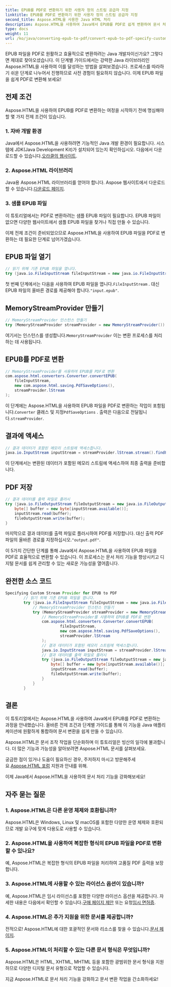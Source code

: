```yaml
---
title: EPUB를 PDF로 변환하기 위한 사용자 정의 스트림 공급자 지정
linktitle: EPUB를 PDF로 변환하기 위한 사용자 정의 스트림 공급자 지정
second_title: Aspose.HTML을 사용한 Java HTML 처리
description: Aspose.HTML을 사용하여 Java에서 EPUB를 PDF로 쉽게 변환하여 문서 처리 기능을 향상시키는 방법을 알아보세요.
type: docs
weight: 11
url: /ko/java/converting-epub-to-pdf/convert-epub-to-pdf-specify-custom-stream-provider/
---
```


EPUB 파일을 PDF로 원활하고 효율적으로 변환하려는 Java 개발자이신가요? 그렇다면 제대로 찾아오셨습니다. 이 단계별 가이드에서는 강력한 Java 라이브러리인 Aspose.HTML을 사용하여 이를 달성하는 방법을 살펴보겠습니다. 프로세스를 따라하기 쉬운 단계로 나누어서 진행하므로 사전 경험이 필요하지 않습니다. 이제 EPUB 파일을 쉽게 PDF로 변환해 보세요!

## 전제 조건

Aspose.HTML을 사용하여 EPUB를 PDF로 변환하는 여정을 시작하기 전에 명심해야 할 몇 가지 전제 조건이 있습니다.

### 1. 자바 개발 환경

 Java에서 Aspose.HTML을 사용하려면 기능적인 Java 개발 환경이 필요합니다. 시스템에 JDK(Java Development Kit)가 설치되어 있는지 확인하십시오. 다음에서 다운로드할 수 있습니다.[오라클의 웹사이트](https://www.oracle.com/java/technologies/javase-downloads.html).

### 2. Aspose.HTML 라이브러리

 Java용 Aspose.HTML 라이브러리를 얻어야 합니다. Aspose 웹사이트에서 다운로드할 수 있습니다.[다운로드 페이지](https://releases.aspose.com/html/java/).

### 3. 샘플 EPUB 파일

이 튜토리얼에서는 PDF로 변환하려는 샘플 EPUB 파일이 필요합니다. EPUB 파일이 없으면 다양한 웹사이트에서 샘플 EPUB 파일을 찾거나 직접 만들 수 있습니다.

이제 전제 조건이 준비되었으므로 Aspose.HTML을 사용하여 EPUB 파일을 PDF로 변환하는 데 필요한 단계로 넘어가겠습니다.

## EPUB 파일 열기

```java
// 읽기 위해 기존 EPUB 파일을 엽니다.
try (java.io.FileInputStream fileInputStream = new java.io.FileInputStream(Resources.input("input.epub"))) {
```

 첫 번째 단계에서는 다음을 사용하여 EPUB 파일을 엽니다.`FileInputStream` . 대신 EPUB 파일의 올바른 경로를 제공해야 합니다.`"input.epub"`.

## MemoryStreamProvider 만들기

```java
// MemoryStreamProvider 인스턴스 만들기
try (MemoryStreamProvider streamProvider = new MemoryStreamProvider()) {
```

 여기서는 인스턴스를 생성합니다.`MemoryStreamProvider` 이는 변환 프로세스를 처리하는 데 사용됩니다.

## EPUB를 PDF로 변환

```java
// MemoryStreamProvider를 사용하여 EPUB를 PDF로 변환
com.aspose.html.converters.Converter.convertEPUB(
    fileInputStream,
    new com.aspose.html.saving.PdfSaveOptions(),
    streamProvider.lStream
);
```

 이 단계에는 Aspose.HTML을 사용하여 EPUB 파일을 PDF로 변환하는 작업이 포함됩니다.`Converter` 클래스 및 지정`PdfSaveOptions` . 출력은 다음으로 전달됩니다.`streamProvider`.

## 결과에 액세스

```java
// 결과 데이터가 포함된 메모리 스트림에 액세스합니다.
java.io.InputStream inputStream = streamProvider.lStream.stream().findFirst().get();
```

이 단계에서는 변환된 데이터가 포함된 메모리 스트림에 액세스하여 최종 출력을 준비합니다.

## PDF 저장

```java
// 결과 데이터를 출력 파일로 플러시
try (java.io.FileOutputStream fileOutputStream = new java.io.FileOutputStream(Resources.output("output.pdf"))) {
    byte[] buffer = new byte[inputStream.available()];
    inputStream.read(buffer);
    fileOutputStream.write(buffer);
}
```

 마지막으로 결과 데이터를 출력 파일로 플러시하여 PDF를 저장합니다. 대신 출력 PDF 파일의 올바른 경로를 지정하십시오.`"output.pdf"`.

이 5가지 간단한 단계를 통해 Java에서 Aspose.HTML을 사용하여 EPUB 파일을 PDF로 효율적으로 변환할 수 있습니다. 이 프로세스는 문서 처리 기능을 향상시키고 디지털 문서를 쉽게 관리할 수 있는 새로운 가능성을 열어줍니다.

## 완전한 소스 코드
```java
Specifying Custom Stream Provider for EPUB to PDF
        // 읽기 위해 기존 EPUB 파일을 엽니다.
        try (java.io.FileInputStream fileInputStream = new java.io.FileInputStream(Resources.input("input.epub"))) {
            // MemoryStreamProvider 인스턴스 만들기
            try (MemoryStreamProvider streamProvider = new MemoryStreamProvider()) {
                // MemoryStreamProvider를 사용하여 EPUB를 PDF로 변환
                com.aspose.html.converters.Converter.convertEPUB(
                        fileInputStream,
                        new com.aspose.html.saving.PdfSaveOptions(),
                        streamProvider.lStream
                );
                // 결과 데이터가 포함된 메모리 스트림에 액세스합니다.
                java.io.InputStream inputStream = streamProvider.lStream.stream().findFirst().get();
                // 결과 데이터를 출력 파일로 플러시
                try (java.io.FileOutputStream fileOutputStream = new java.io.FileOutputStream(Resources.output("output.pdf"))) {
                    byte[] buffer = new byte[inputStream.available()];
                    inputStream.read(buffer);
                    fileOutputStream.write(buffer);
                }
            }
        }
```

## 결론

이 튜토리얼에서는 Aspose.HTML을 사용하여 Java에서 EPUB를 PDF로 변환하는 과정을 안내했습니다. 올바른 전제 조건과 단계별 가이드를 통해 이 기능을 Java 애플리케이션에 원활하게 통합하여 문서 변환을 쉽게 만들 수 있습니다.

Aspose.HTML은 문서 조작 작업을 단순화하며 이 튜토리얼은 빙산의 일각에 불과합니다. 더 많은 기능과 가능성을 알아보려면 Aspose.HTML 문서를 살펴보세요.

 궁금한 점이 있거나 도움이 필요하신 경우, 주저하지 마시고 방문해주세요.[Aspose.HTML 포럼](https://forum.aspose.com/) 지원과 안내를 위해.

이제 Java에서 Aspose.HTML을 사용하여 문서 처리 기능을 강화해보세요!

## 자주 묻는 질문

### 1. Aspose.HTML은 다른 운영 체제와 호환됩니까?

Aspose.HTML은 Windows, Linux 및 macOS를 포함한 다양한 운영 체제와 호환되므로 개발 요구에 맞게 다용도로 사용할 수 있습니다.

### 2. Aspose.HTML을 사용하여 복잡한 형식의 EPUB 파일을 PDF로 변환할 수 있나요?

예, Aspose.HTML은 복잡한 형식의 EPUB 파일을 처리하여 고품질 PDF 출력을 보장합니다.

### 3. Aspose.HTML에 사용할 수 있는 라이선스 옵션이 있습니까?

 예, Aspose.HTML은 임시 라이선스를 포함한 다양한 라이선스 옵션을 제공합니다. 자세한 내용은 다음에서 확인할 수 있습니다.[구매 페이지 제안](https://purchase.aspose.com/buy) 또는 요청[임시 면허증](https://purchase.aspose.com/temporary-license/).

### 4. Aspose.HTML은 추가 지원을 위한 문서를 제공합니까?

 전적으로! Aspose.HTML에 대한 포괄적인 문서와 리소스를 찾을 수 있습니다.[문서 페이지](https://reference.aspose.com/html/java/).

### 5. Aspose.HTML이 처리할 수 있는 다른 문서 형식은 무엇입니까?

Aspose.HTML은 HTML, XHTML, MHTML 등을 포함한 광범위한 문서 형식을 지원하므로 다양한 디지털 문서 유형으로 작업할 수 있습니다.

지금 Aspose.HTML로 문서 처리 기능을 강화하고 문서 변환 작업을 간소화하세요!
